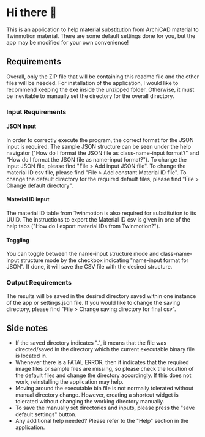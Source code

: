 # Hi there 👋
This is an application to help material substitution from ArchiCAD material to Twinmotion material. There are some default settings done for you, but the app may be modified for your own convenience!

## Requirements
Overall, only the ZIP file that will be containing this readme file and the other files will be needed. For installation of the application, I would like to recommend keeping the exe inside the unzipped folder. Otherwise, it must be inevitable to manually set the directory for the overall directory.

### Input Requirements

#### JSON Input
In order to correctly execute the program, the correct format for the JSON input is required. The sample JSON structure can be seen under the help navigator ("How do I format the JSON file as class-name-input format?" and "How do I format the JSON file as name-input format?"). To change the input JSON file, please find "File > Add input JSON file". To change the material ID csv file, please find "File > Add constant Material ID file". To change the default directory for the required default files, please find "File > Change default directory".

#### Material ID input
The material ID table from Twinmotion is also required for substitution to its UUID. The instructions to export the Material ID csv is given in one of the help tabs ("How do I export material IDs from Twinmotion?").

#### Toggling
You can toggle between the name-input structure mode and class-name-input structure mode by the checkbox indicating "name-input format for JSON". If done, it will save the CSV file with the desired structure.

### Output Requirements
The results will be saved in the desired directory saved within one instance of the app or settings.json file. If you would like to change the saving directory, please find "File > Change saving directory for final csv".

## Side notes
 * If the saved directory indicates ".", it means that the file was directed/saved in the directory which the current executable binary file is located in.
 * Whenever there is a FATAL ERROR, then it indicates that the required image files or sample files are missing, so please check the location of the default files and change the directory accordingly. If this does not work, reinstalling the application may help.
 * Moving around the executable bin file is not normally tolerated without manual directory change. However, creating a shortcut widget is tolerated without changing the working directory manually.
 * To save the manually set directories and inputs, please press the "save default settings" button.
 * Any additional help needed? Please refer to the "Help" section in the application.
